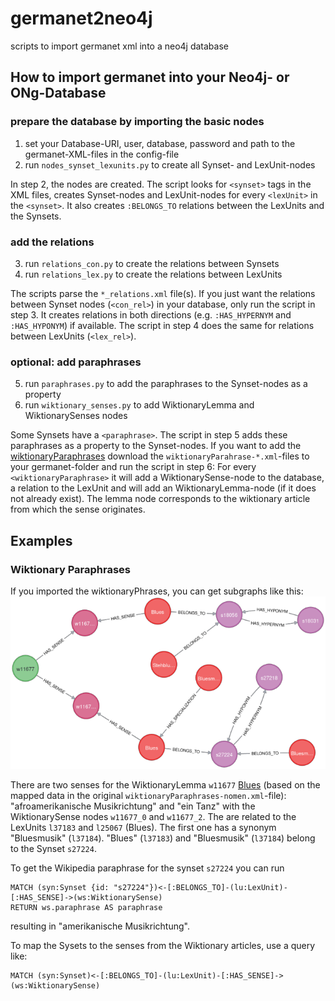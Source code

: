 # germanet2neo4j
scripts to import germanet xml into a neo4j database 

## How to import germanet into your Neo4j- or ONg-Database

### prepare the database by importing the basic nodes

1. set your Database-URI, user, database, password and path to the germanet-XML-files in the config-file
2. run `nodes_synset_lexunits.py` to create all Synset- and LexUnit-nodes

In step 2, the nodes are created. The script looks for `<synset>` tags in the XML files, creates Synset-nodes 
and LexUnit-nodes for every `<lexUnit>` in the `<synset>`. It also creates `:BELONGS_TO` relations 
between the LexUnits and the Synsets.  

### add the relations

3. run `relations_con.py` to create the relations between Synsets
4. run `relations_lex.py` to create the relations between LexUnits

The scripts parse the `*_relations.xml` file(s). If you just want the relations between 
Synset nodes (`<con_rel>`) in your database, only run the script in step 3. It creates 
relations in both directions (e.g. `:HAS_HYPERNYM` and `:HAS_HYPONYM`) if available.
The script in step 4 does the same for relations between LexUnits (`<lex_rel>`).

### optional: add paraphrases

5. run `paraphrases.py` to add the paraphrases to the Synset-nodes as a property
6. run `wiktionary_senses.py` to add WiktionaryLemma and WiktionarySenses nodes

Some Synsets have a `<paraphrase>`. The script in step 5 adds these paraphrases as
a property to the Synset-nodes.
If you want to add the [wiktionaryParaphrases](https://uni-tuebingen.de/fakultaeten/philosophische-fakultaet/fachbereiche/neuphilologie/seminar-fuer-sprachwissenschaft/arbeitsbereiche/allg-sprachwissenschaft-computerlinguistik/ressourcen/lexica/germanet-1/beschreibung/wiktionary-definitions/)
download the `wiktionaryParahrase-*.xml`-files to your germanet-folder and run the script in step 6:  For every `<wiktionaryParaphrase>` it will
add a WiktionarySense-node to the database, a relation to the LexUnit and will add an WiktionaryLemma-node (if it does not already exist). The lemma node 
corresponds to the wiktionary article from which the sense originates.

## Examples

### Wiktionary Paraphrases

If you imported the wiktionaryPhrases, you can get subgraphs like this:
![image](/images/graph_w11677.png)

There are two senses for the WiktionaryLemma `w11677` [Blues](https://de.wiktionary.org/wiki/Blues) (based on the mapped data in the original `wiktionaryParaphrases-nomen.xml`-file): "afroamerikanische Musikrichtung" and "ein Tanz" 
with the WiktionarySense nodes `w11677_0` and `w11677_2`. The are related to the LexUnits `l37183` and `l25067` (Blues). The first one has a synonym "Bluesmusik" (`l37184`).
"Blues" (`l37183`) and "Bluesmusik" (`l37184`) belong to the Synset `s27224`.

To get the Wikipedia paraphrase for the synset `s27224` you can run

```
MATCH (syn:Synset {id: "s27224"})<-[:BELONGS_TO]-(lu:LexUnit)-[:HAS_SENSE]->(ws:WiktionarySense)
RETURN ws.paraphrase AS paraphrase
```

resulting in "amerikanische Musikrichtung".

To map the Sysets to the senses from the Wiktionary articles, use a query like:

```
MATCH (syn:Synset)<-[:BELONGS_TO]-(lu:LexUnit)-[:HAS_SENSE]->(ws:WiktionarySense)
```
